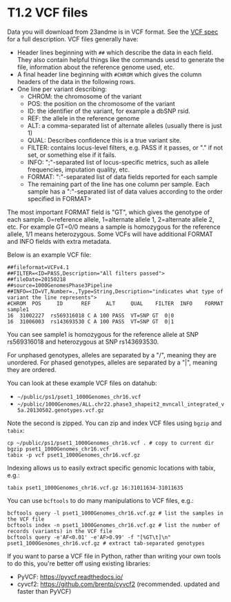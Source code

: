 # T1.2 VCF files

Data you will download from 23andme is in VCF format. 
See the [VCF spec](https://samtools.github.io/hts-specs/VCFv4.2.pdf) for a full description.
VCF files generally have:

* Header lines beginning with `##` which describe the data in each field. They also contain helpful things like the commands uesd to generate the file, information about the reference genome used, etc.
* A final header line beginning with `#CHROM` which gives the column headers of the data in the following rows.
* One line per variant describing:
  - CHROM: the chromosome of the variant
  - POS: the position on the chromosome of the variant
  - ID: the identifier of the variant, for example a dbSNP rsid.
  - REF: the allele in the reference genome
  - ALT: a comma-separated list of alternate alleles (usually there is just 1)
  - QUAL: Describes confidence this is a true variant site.
  - FILTER: contains locus-level filters, e.g. PASS if it passes, or "." if not set, or something else if it fails.
  - INFO: ";"-separated list of locus-specific metrics, such as allele frequencies, imputation quality, etc.
  - FORMAT: ":"-separated list of data fields reported for each sample
  - The remaining part of the line has one column per sample. Each sample has a ":"-separated list of data values according to the order specified in FORMAT> 

The most important FORMAT field is "GT", which gives the genotype of each sample. 0=reference allele, 1=alternate allele 1, 2=alternate allele 2, etc. For example GT=0/0 means a sample is homozygous for the reference allele, 1/1 means heterozygous. Some VCFs will have additional FORMAT and INFO fields with extra metadata. 

Below is an example VCF file:
```
##fileformat=VCFv4.1
##FILTER=<ID=PASS,Description="All filters passed">
##fileDate=20150218
##source=1000GenomesPhase3Pipeline
##INFO=<ID=VT,Number=.,Type=String,Description="indicates what type of variant the line represents">
#CHROM  POS     ID      REF     ALT     QUAL    FILTER  INFO    FORMAT  sample1
16  31002227  rs569316018 C A 100 PASS  VT=SNP GT  0|0
16  31006003  rs143693530 C A 100 PASS  VT=SNP GT  0|1
```

You can see sample1 is homozygous for the reference allele at SNP rs569316018 and heterozygous at SNP rs143693530.

For unphased genotypes, alleles are separated by a "/", meaning they are unordered.
For phased genotypes, alleles are separated by a "|", meaning they are ordered.

You can look at these example VCF files on datahub:

* `~/public/ps1/pset1_1000Genomes_chr16.vcf`
* `~/public/1000Genomes/ALL.chr22.phase3_shapeit2_mvncall_integrated_v5a.20130502.genotypes.vcf.gz`

Note the second is zipped. You can zip and index VCF files using `bgzip` and `tabix`:

```shell
cp ~/public/ps1/pset1_1000Genomes_chr16.vcf . # copy to current dir
bgzip pset1_1000Genomes_chr16.vcf 
tabix -p vcf pset1_1000Genomes_chr16.vcf.gz
```

Indexing allows us to easily extract specific genomic locations with tabix, e.g.:
```shell
tabix pset1_1000Genomes_chr16.vcf.gz 16:31011634-31011635
```

You can use `bcftools` to do many manipulations to VCF files, e.g.:

```shell
bcftools query -l pset1_1000Genomes_chr16.vcf.gz # list the samples in the VCF file
bcftools index -n pset1_1000Genomes_chr16.vcf.gz # list the number of records (variants) in the VCF file
bcftools query -e'AF<0.01' -e'AF>0.99' -f "[%GT\t]\n" pset1_1000Genomes_chr16.vcf.gz # extract tab-separated genotypes
```

If you want to parse a VCF file in Python, rather than writing your own tools to do this, you're better off using existing libraries:
* PyVCF: https://pyvcf.readthedocs.io/
* cyvcf2: https://github.com/brentp/cyvcf2 (recommended. updated and faster than PyVCF)

